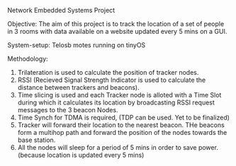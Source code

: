 Network Embedded Systems Project 


Objective: The aim of this project is to track the location of a set of people in 3 rooms with data available on a website updated every 5 mins on a GUI.

System-setup: Telosb motes running on tinyOS

Methodology: 
1. Trilateration is used to calculate the position of tracker nodes.
2. RSSI (Recieved Signal Strength Indicator is used to calculate the distance between trackers and beacons).
3. Time slicing is used and each Tracker node is alloted with a Time Slot during which it calculates its location by broadcasting RSSI request messages to the 3 beacon Nodes.
4. Time Synch for TDMA is required, (TDP can be used. Yet to be finalized)
5. Tracker will forward their location to the nearest beacon. THe beacons form a multihop path and forward the position of the nodes towards the base station. 
6. All the nodes will sleep for a period of 5 mins in order to save power. (because location is updated every 5 mins)


